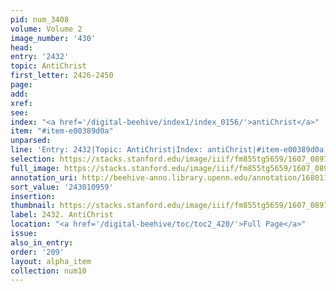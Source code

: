 ```yaml
---
pid: num_3408
volume: Volume 2
image_number: '430'
head:
entry: '2432'
topic: AntiChrist
first_letter: 2426-2450
page:
add:
xref:
see:
index: "<a href='/digital-beehive/index1/index_0156/'>antiChrist</a>"
item: "#item-e00389d0a"
unparsed:
line: 'Entry: 2432|Topic: AntiChrist|Index: antiChrist|#item-e00389d0a'
selection: https://stacks.stanford.edu/image/iiif/fm855tg5659/1607_0897/778,959,2708,243/full/0/default.jpg
full_image: https://stacks.stanford.edu/image/iiif/fm855tg5659/1607_0897/full/full/0/default.jpg
annotation_uri: http://beehive-anno.library.upenn.edu/annotation/1680113497486
sort_value: '243010959'
insertion:
thumbnail: https://stacks.stanford.edu/image/iiif/fm855tg5659/1607_0897/778,959,600,180/250,/0/default.jpg
label: 2432. AntiChrist
location: "<a href='/digital-beehive/toc/toc2_420/'>Full Page</a>"
issue:
also_in_entry:
order: '209'
layout: alpha_item
collection: num10
---
```

